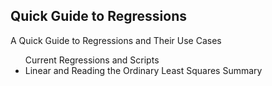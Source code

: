 <h2>Quick Guide to Regressions</h2>

<p> A Quick Guide to Regressions and Their Use Cases <br>

  
<ul>Current Regressions and Scripts
  <li>Linear and Reading the Ordinary Least Squares Summary </li>
</ul>
  </p>
